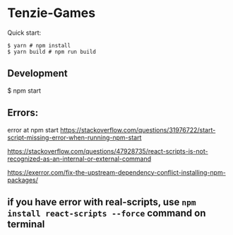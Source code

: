 # Tenzie-Games
Quick start:

```
$ yarn # npm install
$ yarn build # npm run build
````

## Development

$ npm start

## Errors:

error at npm start
https://stackoverflow.com/questions/31976722/start-script-missing-error-when-running-npm-start

https://stackoverflow.com/questions/47928735/react-scripts-is-not-recognized-as-an-internal-or-external-command

https://exerror.com/fix-the-upstream-dependency-conflict-installing-npm-packages/

## if you have error with real-scripts, use `npm install react-scripts --force` command on terminal

